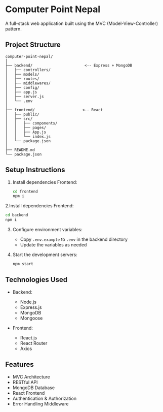 # Computer Point Nepal

A full-stack web application built using the MVC (Model-View-Controller) pattern.

## Project Structure

```
computer-point-nepal/
│
├── backend/                       <-- Express + MongoDB
│   ├── controllers/
│   ├── models/
│   ├── routes/
│   ├── middlewares/
│   ├── config/
│   ├── app.js
│   ├── server.js
│   └── .env
│
├── frontend/                     <-- React
│   ├── public/
│   ├── src/
│   │   ├── components/
│   │   ├── pages/
│   │   ├── App.js
│   │   └── index.js
│   └── package.json
│
├── README.md
└── package.json
```

## Setup Instructions

1. Install dependencies Frontend:
   ```bash
   cd frontend
   npm i
   ```

2.Install dependencies Frontend:
```bash
cd backend
npm i
```
   

3. Configure environment variables:
   - Copy `.env.example` to `.env` in the backend directory
   - Update the variables as needed

4. Start the development servers:
   ```bash
   npm start
   ```

## Technologies Used

- Backend:
  - Node.js
  - Express.js
  - MongoDB
  - Mongoose

- Frontend:
  - React.js
  - React Router
  - Axios

## Features

- MVC Architecture
- RESTful API
- MongoDB Database
- React Frontend
- Authentication & Authorization
- Error Handling Middleware 
